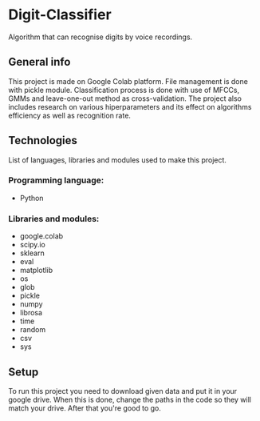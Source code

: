 # Digit-Classifier
Algorithm that can recognise digits by voice recordings.
## General info
This project is made on Google Colab platform. File management is done with pickle module. Classification process is done with use of MFCCs, GMMs and leave-one-out method as cross-validation. The project also includes research on various hiperparameters and its effect on algorithms efficiency as well as recognition rate.
## Technologies
List of languages, libraries and modules used to make this project.
### Programming language:
* Python
### Libraries and modules:
* google.colab
* scipy.io
* sklearn
* eval
* matplotlib
* os
* glob
* pickle
* numpy
* librosa
* time
* random
* csv
* sys
## Setup
To run this project you need to download given data and put it in your google drive. When this is done, change the paths in the code so they will match your drive. After that you're good to go.
